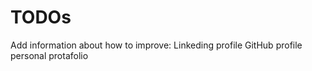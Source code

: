 

# TODOs
Add information about how to improve:
Linkeding profile
GitHub profile
personal protafolio
